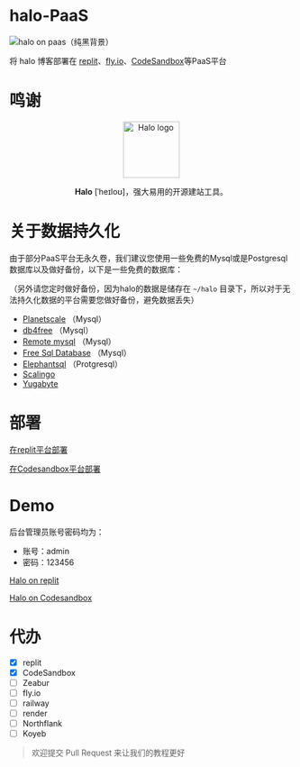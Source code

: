 # halo-PaaS

![halo on paas（纯黑背景）](https://github.com/V-Official-233/halo-PaaS/assets/104217168/6a878caf-f9ca-4358-a8e5-9ecf100b6ff8)

将 halo 博客部署在 [replit](https://replit.com/)、[fly.io](https://fly.io)、[CodeSandbox](https://codesandbox.io)等PaaS平台


# 鸣谢
<p align="center">
    <a href="https://halo.run" target="_blank" rel="noopener noreferrer">
        <img width="100" src="https://halo.run/logo" alt="Halo logo" />
    </a>
</p>
<p align="center"><b>Halo</b> [ˈheɪloʊ]，强大易用的开源建站工具。</p>

# 关于数据持久化
由于部分PaaS平台无永久卷，我们建议您使用一些免费的Mysql或是Postgresql数据库以及做好备份，以下是一些免费的数据库：

（另外请您定时做好备份，因为halo的数据是储存在 `~/halo` 目录下，所以对于无法持久化数据的平台需要您做好备份，避免数据丢失）

- [Planetscale](https://app.planetscale.com/) （Mysql）
- [db4free](https://db4free.net/) （Mysql）
- [Remote mysql](https://remotemysql.com/) （Mysql）
- [Free Sql Database](https://www.freesqldatabase.com/) （Mysql）
- [Elephantsql](https://www.elephantsql.com/) （Protgresql）
- [Scalingo](https://scalingo.com/)
- [Yugabyte](http://cloud.yugabyte.com/)

# 部署

[在replit平台部署](https://github.com/V-Official-233/halo-PaaS/blob/main/replit-install.md)

[在Codesandbox平台部署](https://github.com/V-Official-233/halo-PaaS/blob/main/Codesandbox-install.md)

# Demo
后台管理员账号密码均为：
- 账号：admin
- 密码：123456

[Halo on replit](https://halo-dev-replith2.halo-replit.repl.co/console/dashboard)

[Halo on Codesandbox](https://jx4ckr-8090.csb.app/console/dashboard)

# 代办
- [x] replit
- [x] CodeSandbox
- [ ] Zeabur
- [ ] fly.io
- [ ] railway
- [ ] render
- [ ] Northflank
- [ ] Koyeb

> 欢迎提交 Pull Request 来让我们的教程更好
